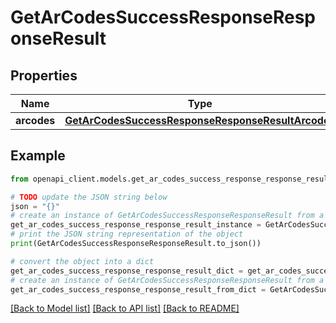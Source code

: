 # GetArCodesSuccessResponseResponseResult


## Properties

Name | Type | Description | Notes
------------ | ------------- | ------------- | -------------
**arcodes** | [**GetArCodesSuccessResponseResponseResultArcodes**](GetArCodesSuccessResponseResponseResultArcodes.md) |  | 

## Example

```python
from openapi_client.models.get_ar_codes_success_response_response_result import GetArCodesSuccessResponseResponseResult

# TODO update the JSON string below
json = "{}"
# create an instance of GetArCodesSuccessResponseResponseResult from a JSON string
get_ar_codes_success_response_response_result_instance = GetArCodesSuccessResponseResponseResult.from_json(json)
# print the JSON string representation of the object
print(GetArCodesSuccessResponseResponseResult.to_json())

# convert the object into a dict
get_ar_codes_success_response_response_result_dict = get_ar_codes_success_response_response_result_instance.to_dict()
# create an instance of GetArCodesSuccessResponseResponseResult from a dict
get_ar_codes_success_response_response_result_from_dict = GetArCodesSuccessResponseResponseResult.from_dict(get_ar_codes_success_response_response_result_dict)
```
[[Back to Model list]](../README.md#documentation-for-models) [[Back to API list]](../README.md#documentation-for-api-endpoints) [[Back to README]](../README.md)


